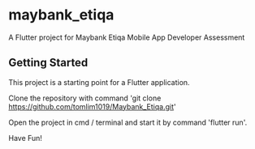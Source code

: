# maybank_etiqa

A Flutter project for Maybank Etiqa Mobile App Developer Assessment

## Getting Started

This project is a starting point for a Flutter application.

Clone the repository with command 'git clone https://github.com/tomlim1019/Maybank_Etiqa.git'

Open the project in cmd / terminal and start it by command 'flutter run'.

Have Fun!
